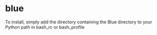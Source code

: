 # blue

To install, simply add the directory containing the Blue directory to your Python path in bash_rc or bash_profile
